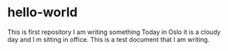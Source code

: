 # hello-world
This is first repository
I am writing something
Today in Oslo it is a cloudy day and I m sitting in office. This is a test document that I am writing.
